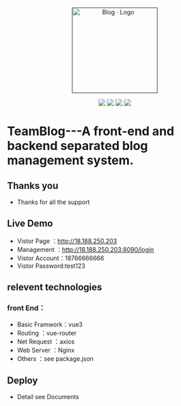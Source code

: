<p align="center">
	<a href="" target="_blank">
		<img src="https://cdn.jsdelivr.net/gh/rawchen/JsDelivr/static/blog/favicon-gif.gif" alt="Blog · Logo" style="width: 200px; height: 200px">
	</a>
</p>
<p align="center">
	<img src="https://img.shields.io/badge/JDK-1.8+-orange">
	<img src="https://img.shields.io/badge/SpringBoot-2.2.7.RELEASE-brightgreen">
	<img src="https://img.shields.io/badge/Vue-2.6.11-brightgreen">
    	<img src="https://img.shields.io/badge/Nginx-1.22.1-brightgreen">

</p>



# TeamBlog---A front-end and backend separated blog management system.

## Thanks you

- Thanks for all the support

## Live Demo

- Vistor Page   ：http://18.188.250.203
- Management    ：http://18.188.250.203:8090/login
- Vistor Account：18766666666
- Vistor Password:test123

## relevent technologies

### front End：
- Basic Framwork：vue3
- Routing       ：vue-router
- Net Request   ：axios
- Web Server    ：Nginx
- Others        ：see package.json


## Deploy

- Detail see Documents


